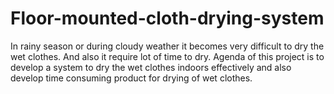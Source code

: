 # Floor-mounted-cloth-drying-system
In rainy season or during cloudy weather it becomes very difficult to dry the wet clothes. And also it require lot of time to dry. Agenda of this project is to develop a system to dry the wet clothes indoors effectively and also develop time consuming product for drying of wet clothes.
